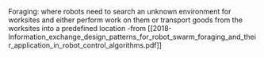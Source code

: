 Foraging: where robots need to search an unknown environment for worksites and either perform work on them or transport goods  from the worksites into a predefined location
-from [[2018-Information_exchange_design_patterns_for_robot_swarm_foraging_and_their_application_in_robot_control_algorithms.pdf]]

